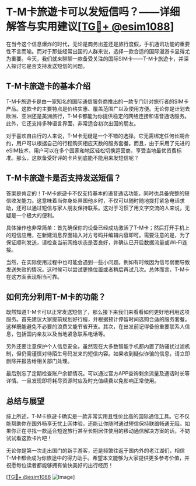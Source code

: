 # T-M卡旅遊卡可以发短信吗？——详细解答与实用建议[[TG💪+ @esim1088](https://t.me/s/esim1088)]

在当今这个信息爆炸的时代，无论是商务出差还是旅行度假，手机通讯功能的重要性不言而喻。而对于那些经常出国的人群来说，选择一款合适的国际漫游卡显得尤为重要。今天，我们就来聊聊一款备受关注的国际SIM卡——T-M卡旅遊卡，并深入探讨它是否支持发送短信的问题。

## T-M卡旅遊卡的基本介绍

T-M卡旅遊卡是由一家知名的国际通信服务商推出的一款专门针对旅行者的SIM卡产品。这款卡的主要特点是价格实惠、覆盖范围广以及使用方便。无论你是计划去欧洲、亚洲还是美洲旅行，T-M卡都能为你提供稳定的网络连接和语音通话服务。此外，它还支持多种语言界面，非常适合初次出国的朋友。

对于喜欢自由行的人来说，T-M卡无疑是一个不错的选择。它无需绑定任何长期合约，用户可以根据自己的行程购买相应天数的服务套餐。而且，由于采用了先进的eSIM技术，用户可以在多个国家和地区轻松切换运营商，享受当地最优资费标准。那么，这款备受好评的卡片到底能不能用来发短信呢？

## T-M卡旅遊卡是否支持发送短信？

答案是肯定的！T-M卡旅遊卡不仅支持基本的语音通话功能，同时也具备完整的短信收发能力。这意味着当你身处异国他乡时，不仅可以随时随地拨打紧急电话求助，还可以通过短信与家人朋友保持联系。这对于习惯了用文字交流的人来说，无疑是一个极大的便利。

具体操作也非常简单：首先确保你的设备已经成功激活了T-M卡；然后打开手机上的短信应用，在新建消息界面输入对方号码并编辑内容即可。需要注意的是，为了保证顺利发送，请检查当前网络状态是否良好，并确认已开启数据流量或Wi-Fi连接。

当然，在实际使用过程中也可能会遇到一些小问题。例如有时候因为信号弱而导致发送失败的情况。这时候可以尝试更换位置或者稍后再试几次。总体而言，T-M卡在这方面表现相当可靠。

## 如何充分利用T-M卡的功能？

既然知道T-M卡可以正常发送短信了，那么接下来我们来看看如何更好地利用这项服务。首先建议大家提前规划好行程，并根据预计停留时间选购合适的服务套餐。这样既能避免不必要的浪费又能节省开支。其次，在出发前记得备份重要联系人信息，包括国内亲友以及当地紧急联系电话等。

另外还要注意保护个人信息安全。虽然现在大多数智能手机都内置了防骚扰过滤机制，但仍需谨慎对待陌生号码发来的短信内容。如果收到疑似诈骗的信息，请立即删除并报告给相关部门处理。

最后别忘了定期检查账户余额情况。可以通过官方APP查询剩余流量及通话时长等详情。一旦发现即将耗尽资源时应及时充值续费以免影响正常使用。

## 总结与展望

综上所述，T-M卡旅遊卡确实是一款非常实用且性价比高的国际通信工具。它不仅能帮助你在国外畅享无忧上网体验，还能让你随时通过短信保持联络畅通无阻。如果你正在寻找一款适合短途旅行甚至长期居住使用的移动通信解决方案的话，不妨试试看这款卡片吧！

无论你是第一次走出国门的新手游客，还是频繁往返于国内外的老江湖们，相信T-M卡都会成为你旅途中的得力助手。希望本文能够为大家提供更多参考价值，并祝愿每位读者都能够拥有愉快美好的出行经历！

[[TG💪+ @esim1088](https://t.me/s/esim1088) ![Image](https://i.postimg.cc/4NQfJmqS/Snipaste-2025-05-13-00-14-12.png)]